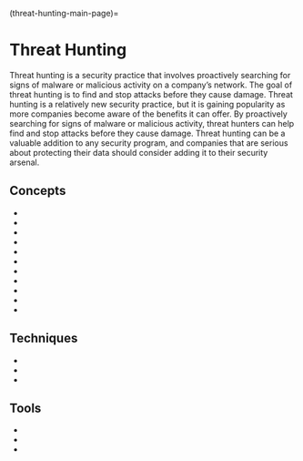 (threat-hunting-main-page)=
# Threat Hunting

Threat hunting is a security practice that involves proactively searching for signs of malware or malicious activity on a company’s network. The goal of threat hunting is to find and stop attacks before they cause damage. Threat hunting is a relatively new security practice, but it is gaining popularity as more companies become aware of the benefits it can offer. By proactively searching for signs of malware or malicious activity, threat hunters can help find and stop attacks before they cause damage. Threat hunting can be a valuable addition to any security program, and companies that are serious about protecting their data should consider adding it to their security arsenal.


## Concepts

* [](understanding-the-threat-hunting-process-step-by-step)
* [](the-right-team-can-keep-small-businesses-safe-from-disaster)
* [](dont-overlook-dns-in-your-threat-hunting-arsenal)
* [](improve-efficiency-by-generating-a-hypothesis-before-beginning-a-threat-hunt)
* [](email-another-source-for-data-exfiltration)
* [](proactive-cyber-security-with-approaches-to-threat-hunting)
* [](threat-hunting-in-distributed-organizations-the-challenges-are-not-insurmountable)
* [](fileless-malware-a-new-type-of-malware-that-doesnt-rely-on-executable-files)
* [](threat-hunting-concepts-adversary-behavioral-identification-for-predicting-attacks)
* [](intro-to-hunting-webshells)
* [](stay-one-step-ahead-of-the-hackers-by-hunting-suspicious-traffic)



## Techniques

* [](detecting-exfiltration-over-network-protocols)
* [](train-threat-hunters-and-develop-your-threat-hunting-program-with-threat-emulation)
* [](analyzing-malicious-code-without-reverse-engineering-the-assembly)

## Tools

* [](yara-a-powerful-malware-analysis-tool-for-detecting-ioc-s-part-1)
* [](yara-a-powerful-malware-analysis-tool-for-detecting-ioc-s-part-2)
* [](using-yara-for-threat-hunting-in-enterprise-environments)